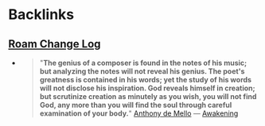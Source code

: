 
# Backlinks
## [Roam Change Log](<Roam Change Log.md>)
- > "__The genius of a composer is found in the notes of his music; but analyzing the notes will not reveal his genius. The poet's greatness is contained in his words; yet the study of his words will not disclose his inspiration. God reveals himself in creation; but scrutinize creation as minutely as you wish, you will not find God, any more than you will find the soul through careful examination of your body.__" [Anthony de Mello](<Anthony de Mello.md>) — [Awakening](<Awakening.md>)

